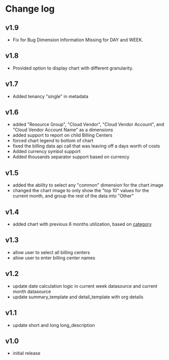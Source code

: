 # Change log

v1.9
----
- Fix for Bug Dimension Information Missing for DAY and WEEK.

v1.8
----
- Provided option to display chart with different granularity.

v1.7
----
- Added tenancy "single" in metadata

v1.6
----
- added "Resource Group", "Cloud Vendor", "Cloud Vendor Account", and "Cloud Vendor Account Name" as a dimensions 
- added support to report on child Billing Centers
- forced chart legend to bottom of chart
- fixed the billing data api call that was leaving off a days worth of costs
- Added currency symbol support
- Added thousands separator support based on currency

v1.5
----
- added the ability to select any "common" dimension for the chart image
- changed the chart image to only show the "top 10" values for the current month, and group the rest of the data into "Other"

v1.4
----
- added chart with previous 6 months utilization, based on [category](https://docs.rightscale.com/optima/reference/rightscale_dimensions.html#category)

v1.3
----
- allow user to select all billing centers
- allow user to enter billing center names

v1.2
----
- update date calculation logic in current week datasource and current month datasource
- update summary_template and detail_template with org details

v1.1
----
- update short and long long_description

v1.0
-----
- initial release
